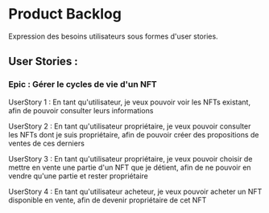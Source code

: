 # Product Backlog

Expression des besoins utilisateurs sous formes d'user stories.

## User Stories :

### Epic : Gérer le cycles de vie d'un NFT

UserStory 1 :
En tant qu'utilisateur,
je veux pouvoir voir les NFTs existant,
afin de pouvoir consulter leurs informations 

UserStory 2 :
En tant qu'utilisateur propriétaire,
je veux pouvoir consulter les NFTs dont je suis propriétaire,
afin de pouvoir créer des propositions de ventes de ces derniers

UserStory 3 :
En tant qu'utilisateur propriétaire,
je veux pouvoir choisir de mettre en vente une partie d'un NFT que je détient,
afin de ne pouvoir en vendre qu'une partie et rester propriétaire

UserStory 4 :
En tant qu'utilisateur acheteur,
je veux pouvoir acheter un NFT disponible en vente,
afin de devenir propriétaire de cet NFT
